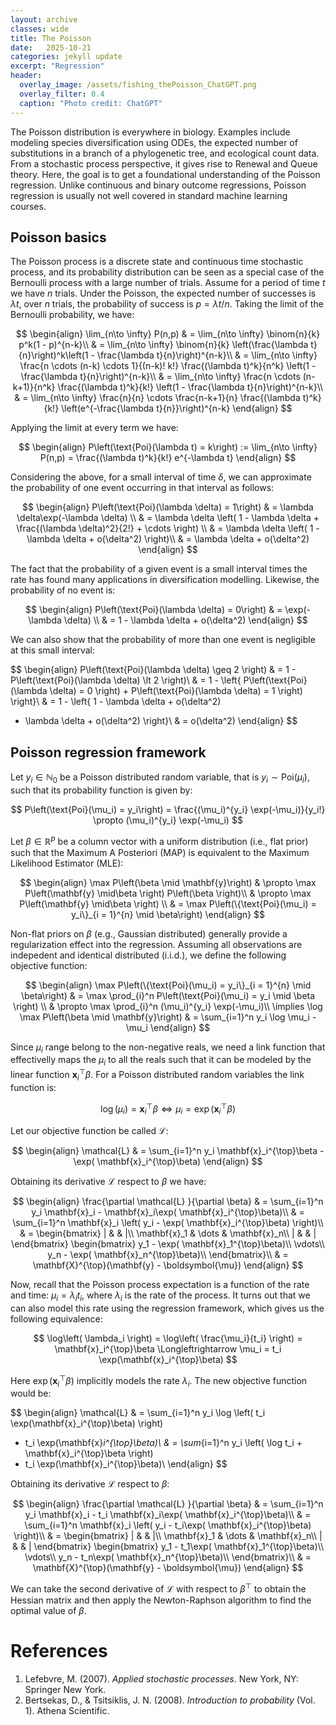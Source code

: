 ```yaml
---
layout: archive
classes: wide
title: The Poisson
date:   2025-10-21
categories: jekyll update
excerpt: "Regression"
header:
  overlay_image: /assets/fishing_thePoisson_ChatGPT.png
  overlay_filter: 0.4
  caption: "Photo credit: ChatGPT"
---
```



The Poisson distribution is everywhere in biology. Examples include modeling species diversification using ODEs, the expected number of substitutions in a branch of a phylogenetic tree, and ecological count data. From a stochastic process perspective, it gives rise to Renewal and Queue theory. Here, the goal is to get a foundational understanding of the Poisson regression. Unlike continuous and binary outcome regressions, Poisson regression is usually not well covered in standard machine learning courses.

## Poisson basics

The Poisson process is a discrete state and continuous time stochastic process, and its probability distribution can be seen as a special case of the Bernoulli process with a large number of trials. Assume for a period of time $t$ we have $n$ trials. Under the Poisson, the expected number of successes is $\lambda t$, over $n$  trials, the probability of success is $p = \lambda t/n$.  Taking the limit of the Bernoulli probability, we have:

$$
\begin{align}
\lim_{n\to \infty} P(n,p) & = \lim_{n\to \infty} \binom{n}{k} p^k(1 - p)^{n-k}\\
& = \lim_{n\to \infty} \binom{n}{k} \left(\frac{\lambda t}{n}\right)^k\left(1 - \frac{\lambda t}{n}\right)^{n-k}\\
& = \lim_{n\to \infty} \frac{n \cdots (n-k) \cdots 1}{(n-k)! k!} \frac{(\lambda t)^k}{n^k}
\left(1 - \frac{\lambda t}{n}\right)^{n-k}\\
& = \lim_{n\to \infty} \frac{n \cdots (n-k+1)}{n^k} \frac{(\lambda t)^k}{k!}
\left(1 - \frac{\lambda t}{n}\right)^{n-k}\\
& = \lim_{n\to \infty} \frac{n}{n} \cdots \frac{n-k+1}{n} \frac{(\lambda t)^k}{k!}
\left(e^{-\frac{\lambda t}{n}}\right)^{n-k}
\end{align}
$$

Applying the limit at every term we have:

$$
\begin{align}
P\left(\text{Poi}(\lambda t) = k\right) := \lim_{n\to \infty} P(n,p)  =   \frac{(\lambda t)^k}{k!}
e^{-\lambda t} 
\end{align}
$$

Considering the above, for a small interval of time $\delta$, we can approximate the probability of one event occurring in that interval as follows:

$$
\begin{align}
P\left(\text{Poi}(\lambda \delta) = 1\right) & = \lambda \delta\exp(-\lambda \delta) \\
& = \lambda \delta \left( 1 - \lambda \delta + \frac{(\lambda \delta)^2}{2!} + \cdots \right) \\
& = \lambda \delta \left(  1 - \lambda \delta + o(\delta^2)  \right)\\
& = \lambda \delta   + o(\delta^2)
\end{align}
$$

The fact that the probability of a given event is a small interval times the rate has found many applications in diversification modelling. Likewise, the probability of no event is:

$$
\begin{align}
P\left(\text{Poi}(\lambda \delta) = 0\right) & = \exp(-\lambda \delta) \\
& =  1 - \lambda \delta + o(\delta^2)
\end{align}
$$

We can also show that the probability of more than one event is negligible at this small interval:

$$
\begin{align}
P\left(\text{Poi}(\lambda \delta) \geq 2  \right) & =  1 - P\left(\text{Poi}(\lambda \delta) \lt 2  \right)\\
& = 1 -  \left\{ P\left(\text{Poi}(\lambda \delta) = 0  \right) + P\left(\text{Poi}(\lambda \delta) = 1  \right)  \right\}\\
& = 1 -  \left\{ 
1 - \lambda \delta + o(\delta^2) 
+ \lambda \delta   + o(\delta^2)
\right\}\\
& = o(\delta^2)
\end{align}
$$



## Poisson regression framework

Let $y_i \in \mathbb{N}_0$ be a Poisson distributed random variable, that is $y_i \sim \text{Poi}(\mu_i)$, such that its probability function is given by:

$$
P\left(\text{Poi}(\mu_i) = y_i\right) = \frac{(\mu_i)^{y_i} \exp(-\mu_i)}{y_i!} \propto (\mu_i)^{y_i} \exp(-\mu_i)
$$

Let $\beta \in \mathbb{R}^p$ be a column vector with a uniform distribution (i.e., flat prior) such that the Maximum A Posteriori (MAP) is equivalent to the Maximum Likelihood Estimator (MLE):

$$
\begin{align}
\max P\left(\beta \mid \mathbf{y}\right) 
& \propto \max P\left(\mathbf{y} \mid\beta \right) P\left(\beta \right)\\
& \propto \max P\left(\mathbf{y} \mid\beta \right) \\
& = \max P\left(\{\text{Poi}(\mu_i) = y_i\}_{i = 1}^{n} \mid  \beta\right)
\end{align}
$$

Non-flat priors on $\beta$ (e.g., Gaussian distributed) generally provide a regularization effect into the regression. Assuming all observations are indepedent and identical distributed (i.i.d.), we define the following objective function:

$$
\begin{align}
\max P\left(\{\text{Poi}(\mu_i) = y_i\}_{i = 1}^{n} \mid  \beta\right)
& = \max \prod_{i}^n P\left(\text{Poi}(\mu_i) = y_i \mid \beta \right) \\
& \propto \max \prod_{i}^n (\mu_i)^{y_i} \exp(-\mu_i)\\
\implies \log \max P\left(\beta \mid \mathbf{y}\right)  
& = \sum_{i=1}^n y_i \log \mu_i - \mu_i
\end{align}
$$

Since $\mu_i$ range belong to the non-negative reals, we need a link function that effectivelly maps the $\mu_i$ to all the reals such that it can be modeled by the linear function $\mathbf{x}_i^{\top}\beta$. For a Poisson distributed random variables the link function is:

$$
\log (\mu_i) = \mathbf{x}_i^{\top}\beta \Longleftrightarrow \mu_i = \exp(\mathbf{x}_i^{\top}\beta)
$$

Let our objective function be called $\mathcal{L}$:

$$
\begin{align}
\mathcal{L} 
& = \sum_{i=1}^n y_i  \mathbf{x}_i^{\top}\beta - \exp( \mathbf{x}_i^{\top}\beta)
\end{align}
$$

Obtaining its derivative $\mathcal{L}$ respect to $\beta$ we have:

$$
\begin{align}
\frac{\partial \mathcal{L} }{\partial \beta}
& = \sum_{i=1}^n y_i  \mathbf{x}_i - \mathbf{x}_i\exp( \mathbf{x}_i^{\top}\beta)\\
& =  \sum_{i=1}^n \mathbf{x}_i \left( y_i  - \exp( \mathbf{x}_i^{\top}\beta) \right)\\
& =  
\begin{bmatrix} 
   |          &      & |\\
\mathbf{x}_1 & \dots & \mathbf{x}_n\\
   |          &      & |
\end{bmatrix}
\begin{bmatrix} 
y_1  - \exp( \mathbf{x}_1^{\top}\beta)\\
\vdots\\
y_n  - \exp( \mathbf{x}_n^{\top}\beta)\\
\end{bmatrix}\\
& = \mathbf{X}^{\top}(\mathbf{y} - \boldsymbol{\mu})
\end{align}
$$

Now, recall that the Poisson process expectation is a function of the rate and time: $\mu_i = \lambda_i t_i$, where $\lambda_i$ is the rate of the process. It turns out that we can also model this rate using the regression framework, which gives us the following equivalence:

$$
\log\left(  \lambda_i  \right) = \log\left(  \frac{\mu_i}{t_i}  \right) = \mathbf{x}_i^{\top}\beta \Longleftrightarrow \mu_i =  t_i \exp(\mathbf{x}_i^{\top}\beta)
$$

Here $\exp(\mathbf{x}_i^{\top}\beta)$ implicitly models the rate $\lambda_i$. The new objective function would be:

$$
\begin{align}
\mathcal{L} 
& = \sum_{i=1}^n y_i \log \left( t_i \exp(\mathbf{x}_i^{\top}\beta) \right) 
- t_i \exp(\mathbf{x}_i^{\top}\beta)\\
& = \sum_{i=1}^n y_i \left( \log t_i + \mathbf{x}_i^{\top}\beta \right)
- t_i \exp(\mathbf{x}_i^{\top}\beta)\\
\end{align}
$$

Obtaining its derivative $\mathcal{L}$ respect to $\beta$:

$$
\begin{align}
\frac{\partial \mathcal{L} }{\partial \beta}
& = \sum_{i=1}^n y_i  \mathbf{x}_i - t_i \mathbf{x}_i\exp( \mathbf{x}_i^{\top}\beta)\\
& =  \sum_{i=1}^n \mathbf{x}_i \left( y_i  -  t_i\exp( \mathbf{x}_i^{\top}\beta) \right)\\
& =  
\begin{bmatrix} 
   |          &      & |\\
\mathbf{x}_1 & \dots & \mathbf{x}_n\\
   |          &      & |
\end{bmatrix}
\begin{bmatrix} 
y_1  -  t_1\exp( \mathbf{x}_1^{\top}\beta)\\
\vdots\\
y_n  -  t_n\exp( \mathbf{x}_n^{\top}\beta)\\
\end{bmatrix}\\
& = \mathbf{X}^{\top}(\mathbf{y} - \boldsymbol{\mu})
\end{align}
$$

We can take the second derivative of $\mathcal{L}$ with respect to $\beta^{\top}$ to obtain the Hessian matrix and then apply the Newton-Raphson algorithm to find the optimal value of $\beta$.

# References
1. Lefebvre, M. (2007). _Applied stochastic processes_. New York, NY: Springer New York.
2. Bertsekas, D., & Tsitsiklis, J. N. (2008). _Introduction to probability_ (Vol. 1). Athena Scientific.
